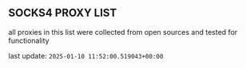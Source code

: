 ## SOCKS4 PROXY LIST

all proxies in this list were collected from open sources and tested for functionality

last update: `2025-01-10 11:52:00.519043+00:00`